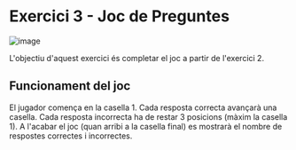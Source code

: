 # Exercici 3 - Joc de Preguntes

![image](https://github.com/user-attachments/assets/f5a68d29-e5e5-427c-a37a-9dd11ae965ed)

L'objectiu d'aquest exercici és completar el joc a partir de l'exercici 2.

## Funcionament del joc
El jugador comença en la casella 1. Cada resposta correcta avançarà una casella. Cada resposta incorrecta ha de restar 3 posicions (màxim la casella 1). A l'acabar el joc (quan arribi a la casella final) es mostrarà el nombre de respostes correctes i incorrectes.



